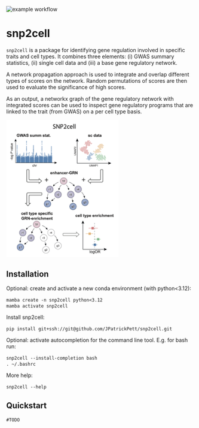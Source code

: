 ![example workflow](https://github.com/Teichlab/snp2cell/actions/workflows/main.yml/badge.svg)

# snp2cell

`snp2cell` is a package for identifying gene regulation involved in specific traits and cell types.
It combines three elements: (i) GWAS summary statistics, (ii) single cell data and (iii) a base gene regulatory network.

A network propagation approach is used to integrate and overlap different types of scores on the network.
Random permutations of scores are then used to evaluate the significance of high scores. 

As an output, a networkx graph of the gene regulatory network with integrated scores can be used to inspect gene regulatory programs that are linked to the trait (from GWAS) on a per cell type basis.

<img src="docs/assets/snp2cell_schematic.png" width="300">

## Installation

Optional: create and activate a new conda environment (with python<3.12):
```commandline
mamba create -n snp2cell python<3.12
mamba activate snp2cell
```

Install snp2cell:
```commandline
pip install git+ssh://git@github.com/JPatrickPett/snp2cell.git
```

Optional: activate autocompletion for the command line tool.
E.g. for bash run:
```commandline
snp2cell --install-completion bash
. ~/.bashrc
```

More help:
```commandline
snp2cell --help
```

## Quickstart

```commandline
#TODO
```
